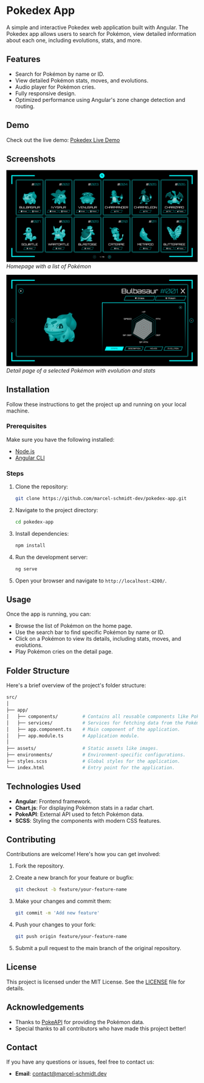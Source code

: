 # Pokedex App

A simple and interactive Pokedex web application built with Angular. The Pokedex app allows users to search for Pokémon, view detailed information about each one, including evolutions, stats, and more.

## Features

- Search for Pokémon by name or ID.
- View detailed Pokémon stats, moves, and evolutions.
- Audio player for Pokémon cries.
- Fully responsive design.
- Optimized performance using Angular's zone change detection and routing.

## Demo

Check out the live demo: [Pokedex Live Demo](https://jarvis-dex.netlify.app)

## Screenshots

![Pokedex Home](./screenshots/list.png)
_Homepage with a list of Pokémon_

![Pokemon Detail](./screenshots/detail.png)
_Detail page of a selected Pokémon with evolution and stats_

## Installation

Follow these instructions to get the project up and running on your local machine.

### Prerequisites

Make sure you have the following installed:

- [Node.js](https://nodejs.org/)
- [Angular CLI](https://angular.io/cli)

### Steps

1. Clone the repository:

   ```bash
   git clone https://github.com/marcel-schmidt-dev/pokedex-app.git
   ```

2. Navigate to the project directory:

   ```bash
   cd pokedex-app
   ```

3. Install dependencies:

   ```bash
   npm install
   ```

4. Run the development server:

   ```bash
   ng serve
   ```

5. Open your browser and navigate to `http://localhost:4200/`.

## Usage

Once the app is running, you can:

- Browse the list of Pokémon on the home page.
- Use the search bar to find specific Pokémon by name or ID.
- Click on a Pokémon to view its details, including stats, moves, and evolutions.
- Play Pokémon cries on the detail page.

## Folder Structure

Here's a brief overview of the project's folder structure:

```bash
src/
│
├── app/
│   ├── components/         # Contains all reusable components like PokemonList, PokemonDetail, etc.
│   ├── services/           # Services for fetching data from the Pokémon API.
│   ├── app.component.ts    # Main component of the application.
│   ├── app.module.ts       # Application module.
│
├── assets/                 # Static assets like images.
├── environments/           # Environment-specific configurations.
├── styles.scss             # Global styles for the application.
└── index.html              # Entry point for the application.
```

## Technologies Used

- **Angular**: Frontend framework.
- **Chart.js**: For displaying Pokémon stats in a radar chart.
- **PokeAPI**: External API used to fetch Pokémon data.
- **SCSS**: Styling the components with modern CSS features.

## Contributing

Contributions are welcome! Here's how you can get involved:

1. Fork the repository.

2. Create a new branch for your feature or bugfix:

   ```bash
   git checkout -b feature/your-feature-name
   ```

3. Make your changes and commit them:

   ```bash
   git commit -m 'Add new feature'
   ```

4. Push your changes to your fork:

   ```bash
   git push origin feature/your-feature-name
   ```

5. Submit a pull request to the main branch of the original repository.

## License

This project is licensed under the MIT License. See the [LICENSE](./LICENSE) file for details.

## Acknowledgements

- Thanks to [PokeAPI](https://pokeapi.co/) for providing the Pokémon data.
- Special thanks to all contributors who have made this project better!

## Contact

If you have any questions or issues, feel free to contact us:

- **Email**: contact@marcel-schmidt.dev
